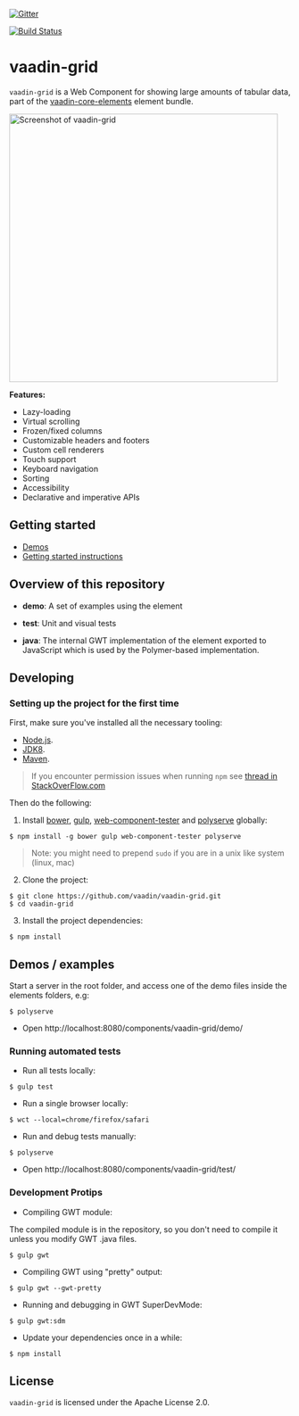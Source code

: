 
[![Gitter](https://badges.gitter.im/Join%20Chat.svg)](https://gitter.im/vaadin/vaadin-core-elements?utm_source=badge&utm_medium=badge&utm_campaign=pr-badge)

[![Build Status](https://travis-ci.org/vaadin/vaadin-grid.svg?branch=master)](https://travis-ci.org/vaadin/vaadin-grid)

# vaadin-grid

`vaadin-grid` is a Web Component for showing large amounts of tabular data, part of the [vaadin-core-elements](https://github.com/vaadin/vaadin-core-elements) element bundle.

<img src="https://github.com/vaadin/vaadin-grid/raw/master/screenshot.png" width="481" alt="Screenshot of vaadin-grid" />

**Features:**
 - Lazy-loading
 - Virtual scrolling
 - Frozen/fixed columns
 - Customizable headers and footers
 - Custom cell renderers
 - Touch support
 - Keyboard navigation
 - Sorting
 - Accessibility
 - Declarative and imperative APIs

## Getting started

 - [Demos](https://vaadin.com/docs/-/part/elements/vaadin-grid/overview.html)
 - [Getting started instructions](https://vaadin.com/docs/-/part/elements/vaadin-grid/overview.html#getting_started)

## Overview of this repository

- **demo**:
  A set of examples using the element

- **test**:
  Unit and visual tests

- **java**:
  The internal GWT implementation of the element
  exported to JavaScript which is used by the Polymer-based implementation.


## Developing

### Setting up the project for the first time

First, make sure you've installed all the necessary tooling:
- [Node.js](http://nodejs.org).
- [JDK8](http://www.oracle.com/technetwork/java/javase/downloads/index.html).
- [Maven](http://maven.apache.org/download.cgi).

> If you encounter permission issues when running `npm` see [thread in StackOverFlow.com](http://stackoverflow.com/questions/16151018/npm-throws-error-without-sudo)

Then do the following:

1. Install [bower](https://www.npmjs.com/package/bower), [gulp](https://www.npmjs.com/package/gulp), [web-component-tester](https://www.npmjs.com/package/web-component-tester) and [polyserve](https://www.npmjs.com/package/polyserve) globally:
 ```shell
 $ npm install -g bower gulp web-component-tester polyserve
 ```

 > Note: you might need to prepend `sudo` if you are in a unix like system (linux, mac)

2. Clone the project:
 ```shell
 $ git clone https://github.com/vaadin/vaadin-grid.git
 $ cd vaadin-grid
 ```

3. Install the project dependencies:
 ```shell
 $ npm install
 ```

## Demos / examples

Start a server in the root folder, and access one of the demo files inside
the elements folders, e.g:
```shell
$ polyserve
```
- Open http://localhost:8080/components/vaadin-grid/demo/


### Running automated tests

- Run all tests locally:
```shell
$ gulp test
```
- Run a single browser locally:
```shell
$ wct --local=chrome/firefox/safari
```
- Run and debug tests manually:
```shell
$ polyserve
```
- Open http://localhost:8080/components/vaadin-grid/test/


### Development Protips

- Compiling GWT module:

The compiled module is in the repository, so you don't need to compile it unless
you modify GWT .java files.

```shell
$ gulp gwt
```
- Compiling GWT using "pretty" output:
```shell
$ gulp gwt --gwt-pretty
```


- Running and debugging in GWT SuperDevMode:
```shell
$ gulp gwt:sdm
```
- Update your dependencies once in a while:
```shell
$ npm install
```


## License

`vaadin-grid` is licensed under the Apache License 2.0.
